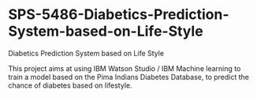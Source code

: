 # SPS-5486-Diabetics-Prediction-System-based-on-Life-Style
Diabetics Prediction System based on Life Style

This project aims at using IBM Watson Studio / IBM Machine learning to train a model based on the Pima Indians Diabetes Database, to predict the chance of diabetes based on lifestyle.
